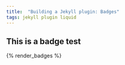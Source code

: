 ```yaml
---
title:  "Building a Jekyll plugin: Badges"
tags: jekyll plugin liquid
---
```


## This is a badge test

{% render_badges %}
